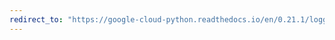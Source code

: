 ```yaml
---
redirect_to: "https://google-cloud-python.readthedocs.io/en/0.21.1/logging-transports-sync.html"
---
```

